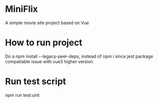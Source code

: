 # MiniFlix
A simple movie site project based on Vue

# How to run project
Do a npm install --legacy-peer-deps, instead of npm i since jest package compatiable issue with vue3 higher version

# Run test script 
npm run test:unit

